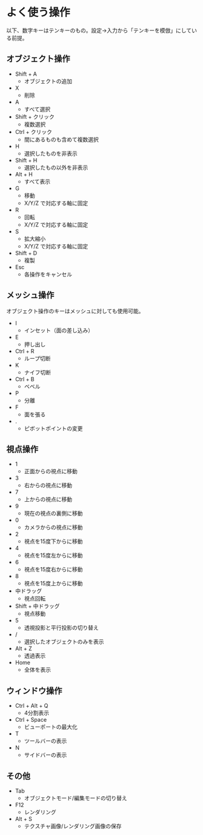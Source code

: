 # よく使う操作

以下、数字キーはテンキーのもの。設定→入力から「テンキーを模倣」にしている前提。


## オブジェクト操作

- Shift + A
    - オブジェクトの追加
- X
    - 削除
- A
    - すべて選択
- Shift + クリック
    - 複数選択
- Ctrl + クリック
    - 間にあるものも含めて複数選択
- H
    - 選択したものを非表示
- Shift + H
    - 選択したもの以外を非表示
- Alt + H
    - すべて表示
- G
    - 移動
    - X/Y/Z で対応する軸に固定
- R
    - 回転
    - X/Y/Z で対応する軸に固定
- S
    - 拡大縮小
    - X/Y/Z で対応する軸に固定
- Shift + D
    - 複製
- Esc
    - 各操作をキャンセル


## メッシュ操作

オブジェクト操作のキーはメッシュに対しても使用可能。

- I
    - インセット（面の差し込み）
- E
    - 押し出し
- Ctrl + R
    - ループ切断
- K
    - ナイフ切断
- Ctrl + B
    - ベベル
- P
    - 分離
- F
    - 面を張る
- .
    - ピボットポイントの変更


## 視点操作

- 1
    - 正面からの視点に移動
- 3
    - 右からの視点に移動
- 7
    - 上からの視点に移動
- 9
    - 現在の視点の裏側に移動
- 0
    - カメラからの視点に移動
- 2
    - 視点を15度下からに移動
- 4
    - 視点を15度左からに移動
- 6
    - 視点を15度右からに移動
- 8
    - 視点を15度上からに移動
- 中ドラッグ
    - 視点回転
- Shift + 中ドラッグ
    - 視点移動
- 5
    - 透視投影と平行投影の切り替え
- /
    - 選択したオブジェクトのみを表示
- Alt + Z
    - 透過表示
- Home
    - 全体を表示


## ウィンドウ操作

- Ctrl + Alt + Q
    - 4分割表示
- Ctrl + Space
    - ビューポートの最大化
- T
    - ツールバーの表示
- N
    - サイドバーの表示


## その他

- Tab
    - オブジェクトモード/編集モードの切り替え
- F12
    - レンダリング
- Alt + S
    - テクスチャ画像/レンダリング画像の保存
